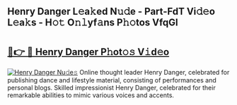 ## Henry Danger L𝚎a𝚔ed N𝚞𝚍e - Part-FdT Vi𝚍𝚎o L𝚎a𝚔s - H𝚘𝚝 O𝚗𝚕yf𝚊ns P𝚑𝚘tos VfqGl

# <h2><a href="http://kfajs11.oniu.top/?m=Henry+Danger">🔗👉 🔴 Henry Danger P𝚑ot𝚘𝚜 V𝚒d𝚎o</a></h2>

[![Henry Danger Nu𝚍e𝚜](https://i.imgur.com/0qMVB7G.gif)](http://kfajs11.oniu.top/?m=Henry+Danger)
Online thought leader Henry Danger, celebrated for publishing dance and lifestyle material, consisting of performances and personal blogs. Skilled impressionist Henry Danger, celebrated for their remarkable abilities to mimic various voices and accents.  
